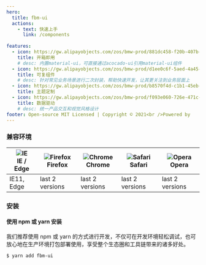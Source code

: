 ```yaml
---
hero:
  title: fbm-ui
  actions:
    - text: 快速上手
      link: /components
      
features:
  - icon: https://gw.alipayobjects.com/zos/bmw-prod/881dc458-f20b-407b-947a-95104b5ec82b/k79dm8ih_w144_h144.png
    title: 开箱即用
    # desc: 内置material-ui，可直接通过acocado-ui引用material-ui组件
  - icon: https://gw.alipayobjects.com/zos/bmw-prod/d1ee0c6f-5aed-4a45-a507-339a4bfe076c/k7bjsocq_w144_h144.png
    title: 可复组件
    # desc: 针对常见业务场景进行二次封装，帮助快速开发，让其更关注到业务层面上
  - icon: https://gw.alipayobjects.com/zos/bmw-prod/b8570f4d-c1b1-45eb-a1da-abff53159967/kj9t990h_w144_h144.png
    title: 主题定制
  - icon: https://gw.alipayobjects.com/zos/bmw-prod/f093e060-726e-471c-a53e-e988ed3f560c/kj9t9sk7_w144_h144.png
    title: 数据驱动
    # desc: 统一产品交互和视觉风格设计
footer: Open-source MIT Licensed | Copyright © 2021<br />Powered by
---
```



### 兼容环境

| ![IE](https://raw.githubusercontent.com/alrra/browser-logos/master/src/edge/edge_24x24.png 'IE')<br />IE / Edge | ![Firefox](https://raw.githubusercontent.com/alrra/browser-logos/master/src/firefox/firefox_24x24.png 'Firefox')<br />Firefox | ![Chrome](https://raw.githubusercontent.com/alrra/browser-logos/master/src/chrome/chrome_24x24.png 'Chrome')<br />Chrome | ![Safari](https://raw.githubusercontent.com/alrra/browser-logos/master/src/safari/safari_24x24.png 'Safari')<br />Safari | ![Opera](https://raw.githubusercontent.com/alrra/browser-logos/master/src/opera/opera_24x24.png 'Opera')<br />Opera |
| --- | --- | --- | --- | --- |
| IE11, Edge | last 2 versions | last 2 versions | last 2 versions | last 2 versions |


### 安装

#### 使用 npm 或 yarn 安装

我们推荐使用 npm 或 yarn 的方式进行开发，不仅可在开发环境轻松调试，也可放心地在生产环境打包部署使用，享受整个生态圈和工具链带来的诸多好处。

```sh
$ yarn add fbm-ui
```
